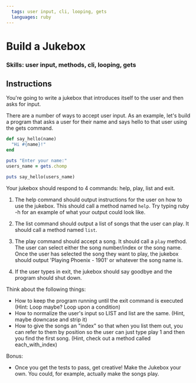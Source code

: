 ```yaml
---
  tags: user input, cli, looping, gets
  languages: ruby
---
```


# Build a Jukebox

### Skills: user input, methods, cli, looping, gets

## Instructions

You're going to write a jukebox that introduces itself to the user and then asks for input. 

There are a number of ways to accept user input. As an example, let's build a program that asks a user for their name and says hello to that user using the gets command.

  ```ruby
  def say_hello(name)
    "Hi #{name}!"
  end

  puts "Enter your name:"
  users_name = gets.chomp

  puts say_hello(users_name)
  ```

Your jukebox should respond to 4 commands: help, play, list and exit.

1. The help command should output instructions for the user on how to use the jukebox. This should call a method named `help`. Try typing ruby -h for an example of what your output could look like.

2. The list command should output a list of songs that the user can play. It should call a method named `list`. 

3. The play command should accept a song. It should call a `play` method. The user can select either the song number/index or the song name. Once the user has selected the song they want to play, the jukebox should output 'Playing Phoenix - 1901' or whatever the song name is.

4. If the user types in exit, the jukebox should say goodbye and the program should shut down.

Think about the following things:
  * How to keep the program running until the exit command is
executed (Hint: Loop maybe? Loop upon a condition)
  * How to normalize the user's input so LIST and list are the
same. (Hint, maybe downcase and strip it)
  * How to give the songs an "index" so that when you list them
out, you can refer to them by position so the user can just
type play 1 and then you find the first song. (Hint, check
out a method called each_with_index)

Bonus:
  * Once you get the tests to pass, get creative! Make the Jukebox your own. You could, for example, actually make the songs play.